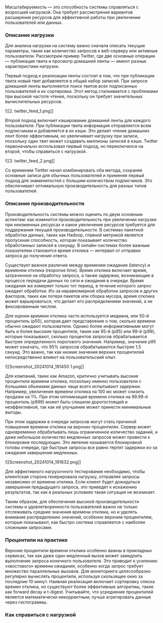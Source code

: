 Масштабируемость — это способность системы справляться с возросшей нагрузкой. Она требует рассмотрения вариантов расширения ресурсов для эффективной работы при увеличении пользователей или данных.
### Описание нагрузки
Для анализа нагрузки на систему важно сначала описать текущие параметры, такие как количество запросов к веб-серверу или активные пользователи. Рассмотрим пример Twitter, где две основные операции — публикация твита и просмотр домашней ленты — имеют разные характеристики нагрузки.

Первый подход к реализации ленты состоит в том, что при публикации твита новый твит добавляется в общий набор записей. При запросе домашней ленты выполняется поиск твитов всех подписанных пользователей и их сортировка. Этот метод сталкивается с проблемами при высокой частоте чтения, поскольку он требует значительных вычислительных ресурсов.

![[2. twitter_feed_1.png]]

Второй подход включает кэширование домашней ленты для каждого пользователя. При публикации твита информация отправляется всем подписчикам и добавляется в их кэши. Это делает чтение домашних лент более эффективным, но увеличивает нагрузку при записи, поскольку один твит может создавать миллионы записей в кэше. Twitter первоначально использовал первый подход, но переключился на второй, чтобы справиться с нагрузкой.

![[3. twitter_feed_2.png]]

Со временем Twitter начал комбинировать оба метода, сохраняя основные записи для обычных пользователей и применяя первый подход для знаменитостей с большим количеством подписчиков. Это обеспечивает оптимальную производительность для разных типов пользователей.

### Описание производительности

Производительность системы можно оценить по двум основным аспектам: как изменится производительность при увеличении нагрузки при неизменных ресурсах и какое увеличение ресурсов требуется для поддержания текущей производительности. В системах пакетной обработки данных, таких как Hadoop, главной метрикой является пропускная способность, которая показывает количество обработанных записей в секунду. В онлайн-системах более важным показателем становится время отклика — интервал от отправки запроса до получения ответа.

Существует важное различие между временем ожидания (latency) и временем отклика (response time). Время отклика включает время, затраченное на обработку запроса, а также задержки, возникающие в процессе передачи данных по сети и ожидания в очереди. Время ожидания же измеряет только тот период, в течение которого запрос ожидает обработки. Из-за неравномерной обработки запросов и других факторов, таких как потеря пакетов или сборка мусора, время отклика может варьироваться, что делает его распределением значений, а не фиксированным числом.

Для оценки времени отклика часто используется медиана, или 50-й процентиль (p50), которая дает представление о том, сколько времени обычно ожидают пользователи. Однако более информативными могут быть и более высокие процентили, такие как 95-й (p95) или 99-й (p99), которые показывают, сколько процентов запросов обрабатывается быстрее определенного порогового значения. Например, значение p95 может означать, что 95% запросов обрабатываются быстрее 1,5 секунд. Это важно, так как низкие значения верхних процентилей непосредственно влияют на пользовательский опыт.

![[Screenshot_20241014_191450 1.png]]

Для компаний, таких как Amazon, критично учитывать высокие процентили времени отклика, поскольку именно пользователи с большими объемами данных чаще всего испытывают задержки. Например, увеличение времени отклика на 100 мс может снизить продажи на 1%. При этом оптимизация времени отклика на 99.99-й процентиль (p999) может быть слишком дорогостоящей и неэффективной, так как её улучшение может принести минимальные выгоды.

При этом задержки в очереди запросов могут стать причиной повышения времени отклика на верхних процентилях. Сервер может одновременно обрабатывать лишь ограниченное количество заданий, и даже небольшое количество медленных запросов может привести к блокировке последующих. Это явление называется блокировкой головы очереди, где быстрые запросы все равно терпят задержки из-за ожидания завершения медленных.

![[Screenshot_20241014_191632.png]]

Для эффективного нагрузочного тестирования необходимо, чтобы клиентская сторона генерировала нагрузку, отправляя запросы независимо от времени отклика. Если клиент будет дожидаться завершения предыдущего запроса, это приведет к искажению результатов, так как в реальных условиях такая ситуация не возникает.

Таким образом, для обеспечения высокой производительности системы и удовлетворенности пользователей важно не только отслеживать средние значения времени отклика, но и уделять внимание распределению значений, особенно верхним процентилям, которые показывают, как быстро система справляется с наиболее сложными запросами.

### Процентили на практике

Верхние процентили времени отклика особенно важны в прикладных сервисах, так как даже один медленный вызов может замедлить выполнение запроса конечного пользователя. Это приводит к усилению «хвостового» времени ожидания, особенно когда запрос требует множество параллельных вызовов. Для мониторинга целесообразно регулярно вычислять процентили, используя скользящее окно за последние 10 минут. Наивная реализация включает сортировку списка времен отклика, но существуют более эффективные алгоритмы, такие как forward decay и t-digest. Учитывайте, что усреднение процентилей является математически некорректным; лучше агрегировать данные через гистограммы.

### Как справиться с нагрузкой

